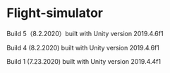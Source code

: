 # Flight-simulator
  Build 5（8.2.2020）built with Unity version 2019.4.6f1
  
  Build 4 (8.2.2020) built with Unity version 2019.4.6f1

  Build 1 (7.23.2020) built with Unity version 2019.4.4f1
